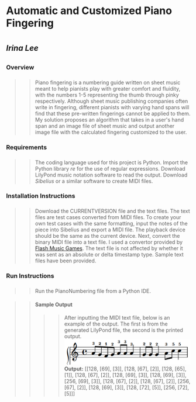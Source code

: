 # Automatic and Customized Piano Fingering <h1>
  ## ***Irina Lee*** <h2>
  
  ### Overview <h3>
  >> Piano fingering is a numbering guide written on sheet music meant to help pianists play with greater comfort and fluidity, with the numbers 1-5 representing the thumb through pinky respectively. Although sheet music publishing companies often write in fingering, different pianists with varying hand spans will find that these pre-written fingerings cannot be applied to them. My solution proposes an algorithm that takes in a user's hand span and an image file of sheet music and output another image file with the calculated fingering customized to the user.
  
  ### Requirements <h3>
  >> The coding language used for this project is Python. Import the Python library *re* for the use of regular expressions. Download LilyPond music notation software to read the output. Download *Sibelius* or a similar software to create MIDI files.
  
  ### Installation Instructions <h3>
  >> Download the CURRENTVERSION file and the text files. The text files are test cases converted from MIDI files. To create your own test cases with the same formatting, input the notes of the piece into Sibelius and export a MIDI file. The playback device should be the same as the current device. Next, convert the binary MIDI file into a text file. I used a convertor provided by [Flash Music Games](http://flashmusicgames.com/midi/mid2txt.php). The text file is not affected by whether it was sent as an absolute or delta timestamp type. Sample text files have been provided.
  
  ### Run Instructions <h3>
  >> Run the PianoNumbering file from a Python IDE.
  
  >> #### Sample Output <h4>
  >>>> After inputting the MIDI text file, below is an example of the output. The first is from the generated LilyPond file, the second is the printed output.\
  >>>> ![alt text](https://raw.githubusercontent.com/IrinaLee521/Irina-Lee/master/Resources/MaryHadALamb.PNG)\
  >>>> **Output:** [[128, [69], [3]], [128, [67], [2]], [128, [65], [1]], [128, [67], [2]], [128, [69], [3]], [128, [69], [3]], [256, [69], [3]], [128, [67], [2]], [128, [67], [2]], [256, [67], [2]], [128, [69], [3]], [128, [72], [5]], [256, [72], [5]]]


  
  
